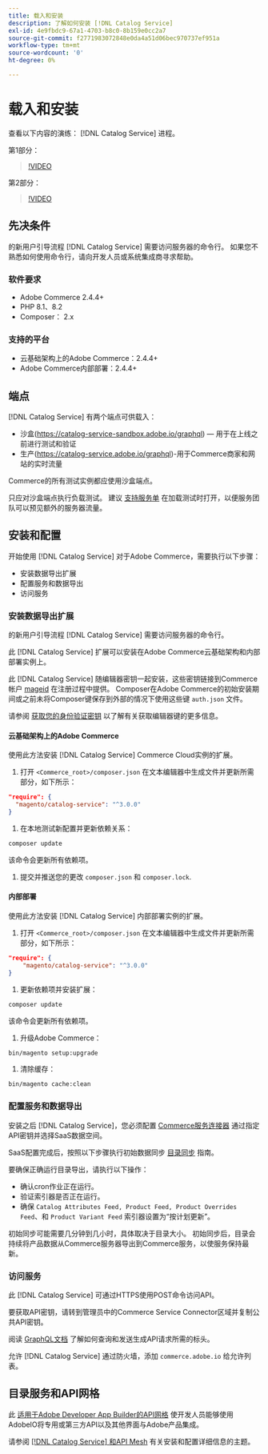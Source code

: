 ```yaml
---
title: 载入和安装
description: 了解如何安装 [!DNL Catalog Service]
exl-id: 4e9fbdc9-67a1-4703-b8c0-8b159e0cc2a7
source-git-commit: f2771983072848e0da4a51d06bec970737ef951a
workflow-type: tm+mt
source-wordcount: '0'
ht-degree: 0%

---
```


# 载入和安装

查看以下内容的演练： [!DNL Catalog Service] 进程。

第1部分：

>[!VIDEO](https://video.tv.adobe.com/v/3415599)

第2部分：

>[!VIDEO](https://video.tv.adobe.com/v/3415600)

## 先决条件

的新用户引导流程 [!DNL Catalog Service] 需要访问服务器的命令行。 如果您不熟悉如何使用命令行，请向开发人员或系统集成商寻求帮助。

### 软件要求

- Adobe Commerce 2.4.4+
- PHP 8.1、8.2
- Composer： 2.x

### 支持的平台

- 云基础架构上的Adobe Commerce：2.4.4+
- Adobe Commerce内部部署：2.4.4+

## 端点

[!DNL Catalog Service] 有两个端点可供载入：

- 沙盒(https://catalog-service-sandbox.adobe.io/graphql) — 用于在上线之前进行测试和验证
- 生产(https://catalog-service.adobe.io/graphql)-用于Commerce商家和网站的实时流量

Commerce的所有测试实例都应使用沙盒端点。

只应对沙盒端点执行负载测试。 建议 [支持服务单](https://experienceleague.adobe.com/docs/commerce-knowledge-base/kb/help-center-guide/magento-help-center-user-guide.html#submit-ticket) 在加载测试时打开，以便服务团队可以预见额外的服务器流量。

## 安装和配置

开始使用 [!DNL Catalog Service] 对于Adobe Commerce，需要执行以下步骤：

- 安装数据导出扩展
- 配置服务和数据导出
- 访问服务

### 安装数据导出扩展

的新用户引导流程 [!DNL Catalog Service] 需要访问服务器的命令行。

此 [!DNL Catalog Service] 扩展可以安装在Adobe Commerce云基础架构和内部部署实例上。

此 [!DNL Catalog Service] 随编辑器密钥一起安装，这些密钥链接到Commerce帐户 [mageid](https://developer.adobe.com/commerce/marketplace/guides/sellers/profile-information/) 在注册过程中提供。 Composer在Adobe Commerce的初始安装期间或之前未将Composer键保存到外部的情况下使用这些键 `auth.json` 文件。

请参阅 [获取您的身份验证密钥](https://experienceleague.adobe.com/docs/commerce-operations/installation-guide/prerequisites/authentication-keys.html) 以了解有关获取编辑器键的更多信息。

#### 云基础架构上的Adobe Commerce

使用此方法安装 [!DNL Catalog Service] Commerce Cloud实例的扩展。

1. 打开 `<Commerce_root>/composer.json` 在文本编辑器中生成文件并更新所需部分，如下所示：

```json
"require": {
  "magento/catalog-service": "^3.0.0"
}
```

1. 在本地测试新配置并更新依赖关系：

```bash
composer update
```

该命令会更新所有依赖项。

1. 提交并推送您的更改 `composer.json` 和 `composer.lock`.

#### 内部部署

使用此方法安装 [!DNL Catalog Service] 内部部署实例的扩展。

1. 打开 `<Commerce_root>/composer.json` 在文本编辑器中生成文件并更新所需部分，如下所示：

```json
"require": {
    "magento/catalog-service": "^3.0.0"
}
```

1. 更新依赖项并安装扩展：

```bash
composer update
```

该命令会更新所有依赖项。

1. 升级Adobe Commerce：

```bash
bin/magento setup:upgrade
```

1. 清除缓存：

```bash
bin/magento cache:clean
```

### 配置服务和数据导出

安装之后 [!DNL Catalog Service]，您必须配置 [Commerce服务连接器](https://experienceleague.adobe.com/docs/commerce-merchant-services/user-guides/integration-services/saas.html#apikey) 通过指定API密钥并选择SaaS数据空间。

SaaS配置完成后，按照以下步骤执行初始数据同步 [目录同步](https://experienceleague.adobe.com/docs/commerce-merchant-services/user-guides/data-services/catalog-sync.html) 指南。

要确保正确运行目录导出，请执行以下操作：

- 确认cron作业正在运行。
- 验证索引器是否正在运行。
- 确保 `Catalog Attributes Feed, Product Feed, Product Overrides Feed`、和 `Product Variant Feed` 索引器设置为“按计划更新”。

初始同步可能需要几分钟到几小时，具体取决于目录大小。 初始同步后，目录会持续将产品数据从Commerce服务器导出到Commerce服务，以使服务保持最新。

### 访问服务

此 [!DNL Catalog Service] 可通过HTTPS使用POST命令访问API。

要获取API密钥，请转到管理员中的Commerce Service Connector区域并复制公共API密钥。

阅读 [GraphQL文档](https://developer.adobe.com/commerce/webapi/graphql/) 了解如何查询和发送生成API请求所需的标头。

允许 [!DNL Catalog Service] 通过防火墙，添加 `commerce.adobe.io` 给允许列表。

## 目录服务和API网格

此 [适用于Adobe Developer App Builder的API网格](https://developer.adobe.com/graphql-mesh-gateway/gateway/overview/) 使开发人员能够使用AdobeIO将专用或第三方API以及其他界面与Adobe产品集成。

请参阅  [[!DNL Catalog Service] 和API Mesh](mesh.md) 有关安装和配置详细信息的主题。
